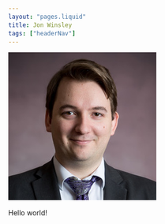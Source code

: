 ```yaml
---
layout: "pages.liquid"
title: Jon Winsley
tags: ["headerNav"]
---
```


![Portrait of Jon](assets/profile_300.jpeg)

Hello world!
